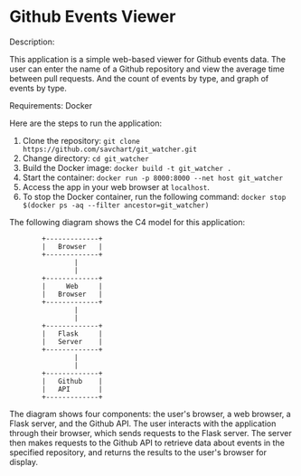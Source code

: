 <h1>Github Events Viewer</h1>
Description:

This application is a simple web-based viewer for Github events data. 
The user can enter the name of a Github repository and view the average time between pull requests.
And the count of events by type, and graph of events by type.

Requirements: Docker

Here are the steps to run the application:
1. Clone the repository: `git clone https://github.com/savchart/git_watcher.git`
2. Change directory: `cd git_watcher`
3. Build the Docker image: `docker build -t git_watcher .`
4. Start the container: `docker run -p 8000:8000 --net host git_watcher`
5. Access the app in your web browser at `localhost`.
6. To stop the Docker container, run the following command: `docker stop $(docker ps -aq --filter ancestor=git_watcher)`


The following diagram shows the C4 model for this application:

            +-------------+
            |   Browser   |
            +-------------+
                    |
                    |
            +-------------+
            |     Web     |
            |   Browser   |
            +-------------+
                    |
                    |
            +-------------+
            |   Flask     |
            |   Server    |
            +-------------+
                    |
                    |
            +-------------+
            |   Github    |
            |   API       |
            +-------------+

The diagram shows four components: the user's browser, a web browser, a Flask server, and the Github API. 
The user interacts with the application through their browser, which sends requests to the Flask server. 
The server then makes requests to the Github API to retrieve data about events in the specified repository, 
and returns the results to the user's browser for display.
